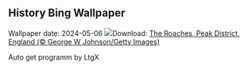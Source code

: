 ## History Bing Wallpaper
Wallpaper date: 2024-05-06
![](https://www.bing.com/th?id=OHR.TheRoachesPeakDistrict_EN-IN0923215557_UHD.jpg&w=1000)Download: [The Roaches, Peak District, England (© George W Johnson/Getty Images)](https://www.bing.com/th?id=OHR.TheRoachesPeakDistrict_EN-IN0923215557_UHD.jpg)

Auto get programm by LtgX
